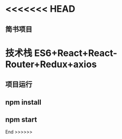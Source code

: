 <<<<<<< HEAD
===========
## 简书项目 

# 技术栈 ES6+React+React-Router+Redux+axios 

## 项目运行

## npm install 

## npm start 

End >>>>>>




